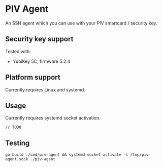 # PIV Agent

An SSH agent which you can use with your PIV smartcard / security key.

## Security key support

Tested with:

* YubiKey 5C, firmware 5.2.4

## Platform support

Currently requires Linux and systemd.

## Usage

Currently requires systemd socket activation.

```
// TODO
```

## Testing

```
go build ./cmd/piv-agent && systemd-socket-activate -l /tmp/piv-agent.sock ./piv-agent
```

